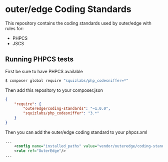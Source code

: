 # outer/edge Coding Standards

This repository contains the coding standards used by outer/edge with rules for:

 - PHPCS
 - JSCS
 
## Running PHPCS tests

First be sure to have PHPCS available

```bash
$ composer global require "squizlabs/php_codesniffer=*"
```

Then add this repository to your composer.json

```json
{
    "require": {
        "outeredge/coding-standards": "~1.0.0",
        "squizlabs/php_codesniffer": "3.*"
    }
}
```

Then you can add the outer/edge coding standard to your phpcs.xml

```xml
...
    <config name="installed_paths" value="vendor/outeredge/coding-standards"/>
    <rule ref="OuterEdge"/>
...
```
